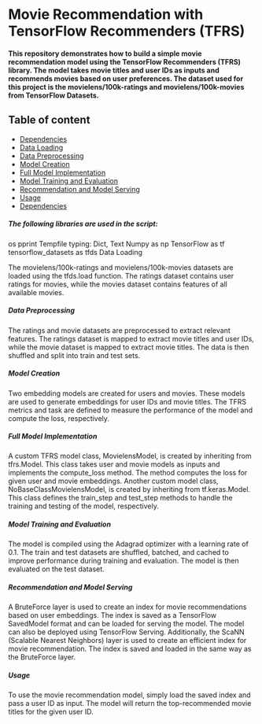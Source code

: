 Movie Recommendation with TensorFlow Recommenders (TFRS)
=============================

#### This repository demonstrates how to build a simple movie recommendation model using the TensorFlow Recommenders (TFRS) library. The model takes movie titles and user IDs as inputs and recommends movies based on user preferences. The dataset used for this project is the movielens/100k-ratings and movielens/100k-movies from TensorFlow Datasets.  


## Table of content
- [Dependencies](*)
- [Data Loading](*)
- [Data Preprocessing](*)
- [Model Creation](*)
- [Full Model Implementation](*)
- [Model Training and Evaluation](*)
- [Recommendation and Model Serving](*)
- [Usage](*)
- [Dependencies](*)


##### The following libraries are used in the script:
os
pprint
Tempfile
typing: Dict, Text
Numpy as np
TensorFlow as tf
tensorflow_datasets as tfds
Data Loading  

The movielens/100k-ratings and movielens/100k-movies datasets are loaded using the tfds.load function. The ratings dataset contains user ratings for movies, while the movies dataset contains features of all available movies.  


##### Data Preprocessing
The ratings and movie datasets are preprocessed to extract relevant features. The ratings dataset is mapped to extract movie titles and user IDs, while the movie dataset is mapped to extract movie titles. The data is then shuffled and split into train and test sets.

##### Model Creation
Two embedding models are created for users and movies. These models are used to generate embeddings for user IDs and movie titles. The TFRS metrics and task are defined to measure the performance of the model and compute the loss, respectively.

##### Full Model Implementation
A custom TFRS model class, MovielensModel, is created by inheriting from tfrs.Model. This class takes user and movie models as inputs and implements the compute_loss method. The method computes the loss for given user and movie embeddings. Another custom model class, NoBaseClassMovielensModel, is created by inheriting from tf.keras.Model. This class defines the train_step and test_step methods to handle the training and testing of the model, respectively.

##### Model Training and Evaluation
The model is compiled using the Adagrad optimizer with a learning rate of 0.1. The train and test datasets are shuffled, batched, and cached to improve performance during training and evaluation. The model is then evaluated on the test dataset.

##### Recommendation and Model Serving
A BruteForce layer is used to create an index for movie recommendations based on user embeddings. The index is saved as a TensorFlow SavedModel format and can be loaded for serving the model. The model can also be deployed using TensorFlow Serving. Additionally, the ScaNN (Scalable Nearest Neighbors) layer is used to create an efficient index for movie recommendation. The index is saved and loaded in the same way as the BruteForce layer.

##### Usage
To use the movie recommendation model, simply load the saved index and pass a user ID as input. The model will return the top-recommended movie titles for the given user ID.



